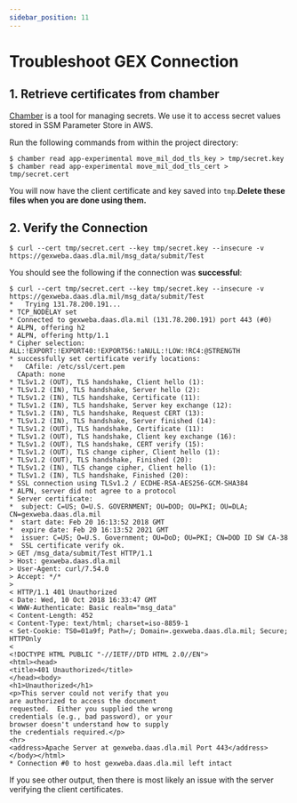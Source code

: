 ```yaml
---
sidebar_position: 11
---
```


# Troubleshoot GEX Connection

## 1. Retrieve certificates from chamber

[Chamber](https://github.com/segmentio/chamber) is a tool for managing secrets. We use it to access secret values stored in SSM Parameter Store in AWS.

Run the following commands from within the project directory:

```console
$ chamber read app-experimental move_mil_dod_tls_key > tmp/secret.key
$ chamber read app-experimental move_mil_dod_tls_cert > tmp/secret.cert
```

You will now have the client certificate and key saved into `tmp`.**Delete these files when you are done using them.**

## 2. Verify the Connection

```console
$ curl --cert tmp/secret.cert --key tmp/secret.key --insecure -v https://gexweba.daas.dla.mil/msg_data/submit/Test
```

You should see the following if the connection was **successful**:

```console
$ curl --cert tmp/secret.cert --key tmp/secret.key --insecure -v https://gexweba.daas.dla.mil/msg_data/submit/Test
*   Trying 131.78.200.191...
* TCP_NODELAY set
* Connected to gexweba.daas.dla.mil (131.78.200.191) port 443 (#0)
* ALPN, offering h2
* ALPN, offering http/1.1
* Cipher selection: ALL:!EXPORT:!EXPORT40:!EXPORT56:!aNULL:!LOW:!RC4:@STRENGTH
* successfully set certificate verify locations:
*   CAfile: /etc/ssl/cert.pem
  CApath: none
* TLSv1.2 (OUT), TLS handshake, Client hello (1):
* TLSv1.2 (IN), TLS handshake, Server hello (2):
* TLSv1.2 (IN), TLS handshake, Certificate (11):
* TLSv1.2 (IN), TLS handshake, Server key exchange (12):
* TLSv1.2 (IN), TLS handshake, Request CERT (13):
* TLSv1.2 (IN), TLS handshake, Server finished (14):
* TLSv1.2 (OUT), TLS handshake, Certificate (11):
* TLSv1.2 (OUT), TLS handshake, Client key exchange (16):
* TLSv1.2 (OUT), TLS handshake, CERT verify (15):
* TLSv1.2 (OUT), TLS change cipher, Client hello (1):
* TLSv1.2 (OUT), TLS handshake, Finished (20):
* TLSv1.2 (IN), TLS change cipher, Client hello (1):
* TLSv1.2 (IN), TLS handshake, Finished (20):
* SSL connection using TLSv1.2 / ECDHE-RSA-AES256-GCM-SHA384
* ALPN, server did not agree to a protocol
* Server certificate:
*  subject: C=US; O=U.S. GOVERNMENT; OU=DOD; OU=PKI; OU=DLA; CN=gexweba.daas.dla.mil
*  start date: Feb 20 16:13:52 2018 GMT
*  expire date: Feb 20 16:13:52 2021 GMT
*  issuer: C=US; O=U.S. Government; OU=DoD; OU=PKI; CN=DOD ID SW CA-38
*  SSL certificate verify ok.
> GET /msg_data/submit/Test HTTP/1.1
> Host: gexweba.daas.dla.mil
> User-Agent: curl/7.54.0
> Accept: */*
>
< HTTP/1.1 401 Unauthorized
< Date: Wed, 10 Oct 2018 16:33:47 GMT
< WWW-Authenticate: Basic realm="msg_data"
< Content-Length: 452
< Content-Type: text/html; charset=iso-8859-1
< Set-Cookie: TS0=01a9f; Path=/; Domain=.gexweba.daas.dla.mil; Secure; HTTPOnly
<
<!DOCTYPE HTML PUBLIC "-//IETF//DTD HTML 2.0//EN">
<html><head>
<title>401 Unauthorized</title>
</head><body>
<h1>Unauthorized</h1>
<p>This server could not verify that you
are authorized to access the document
requested.  Either you supplied the wrong
credentials (e.g., bad password), or your
browser doesn't understand how to supply
the credentials required.</p>
<hr>
<address>Apache Server at gexweba.daas.dla.mil Port 443</address>
</body></html>
* Connection #0 to host gexweba.daas.dla.mil left intact
```

If you see other output, then there is most likely an issue with the server verifying the client certificates.
